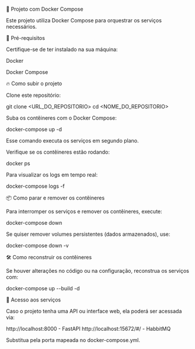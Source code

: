 🚀 Projeto com Docker Compose

Este projeto utiliza Docker Compose para orquestrar os serviços necessários.

📌 Pré-requisitos

Certifique-se de ter instalado na sua máquina:

Docker

Docker Compose

🔥 Como subir o projeto

Clone este repositório:

git clone <URL_DO_REPOSITORIO>
cd <NOME_DO_REPOSITORIO>

Suba os contêineres com o Docker Compose:

docker-compose up -d

Esse comando executa os serviços em segundo plano.

Verifique se os contêineres estão rodando:

docker ps

Para visualizar os logs em tempo real:

docker-compose logs -f

📦 Como parar e remover os contêineres

Para interromper os serviços e remover os contêineres, execute:

docker-compose down

Se quiser remover volumes persistentes (dados armazenados), use:

docker-compose down -v

🛠️ Como reconstruir os contêineres

Se houver alterações no código ou na configuração, reconstrua os serviços com:

docker-compose up --build -d

🚀 Acesso aos serviços

Caso o projeto tenha uma API ou interface web, ela poderá ser acessada via:

http://localhost:8000 - FastAPI
http://localhost:15672/#/ - HabbitMQ


Substitua <PORTA> pela porta mapeada no docker-compose.yml.

